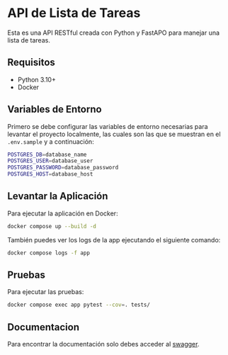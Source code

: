 # API de Lista de Tareas

Esta es una API RESTful creada con Python y FastAPO para manejar una lista de tareas.

## Requisitos

- Python 3.10+
- Docker

## Variables de Entorno
Primero se debe configurar las variables de entorno necesarias para levantar el proyecto localmente, las cuales son las que se muestran en el `.env.sample` y a continuación:

```bash
POSTGRES_DB=database_name
POSTGRES_USER=database_user
POSTGRES_PASSWORD=database_password
POSTGRES_HOST=database_host
```

## Levantar la Aplicación
Para ejecutar la aplicación en Docker:
```bash
docker compose up --build -d
```

También puedes ver los logs de la app ejecutando el siguiente comando:

```bash
docker compose logs -f app
```

## Pruebas
Para ejecutar las pruebas:
```bash
docker compose exec app pytest --cov=. tests/
```

## Documentacion
Para encontrar la documentación solo debes acceder al [swagger](http://localhost:8000/docs).